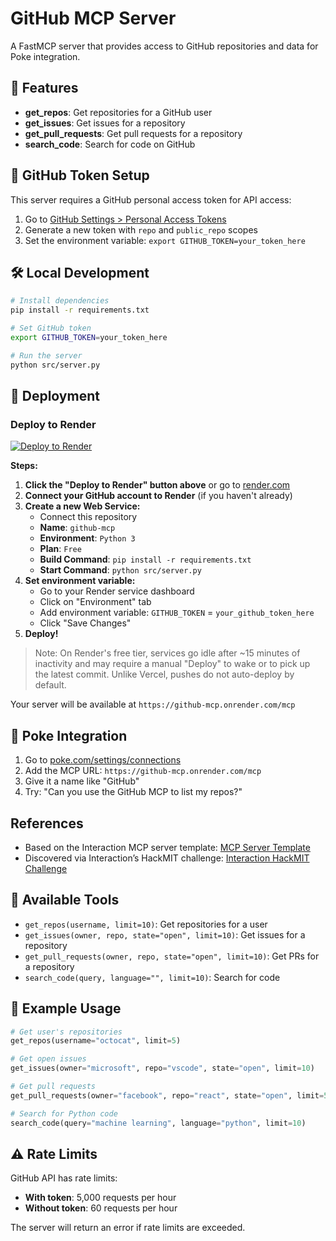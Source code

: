 # GitHub MCP Server

A FastMCP server that provides access to GitHub repositories and data for Poke integration.

## 🚀 Features

- **get_repos**: Get repositories for a GitHub user
- **get_issues**: Get issues for a repository
- **get_pull_requests**: Get pull requests for a repository
- **search_code**: Search for code on GitHub

## 🔑 GitHub Token Setup

This server requires a GitHub personal access token for API access:

1. Go to [GitHub Settings > Personal Access Tokens](https://github.com/settings/tokens)
2. Generate a new token with `repo` and `public_repo` scopes
3. Set the environment variable: `export GITHUB_TOKEN=your_token_here`

## 🛠️ Local Development

```bash
# Install dependencies
pip install -r requirements.txt

# Set GitHub token
export GITHUB_TOKEN=your_token_here

# Run the server
python src/server.py
```

## 🚢 Deployment

### Deploy to Render

[![Deploy to Render](https://render.com/images/deploy-to-render-button.svg)](https://render.com/deploy)

**Steps:**
1. **Click the "Deploy to Render" button above** or go to [render.com](https://render.com)
2. **Connect your GitHub account to Render** (if you haven't already)
3. **Create a new Web Service:**
   - Connect this repository
   - **Name**: `github-mcp`
   - **Environment**: `Python 3`
   - **Plan**: `Free`
   - **Build Command**: `pip install -r requirements.txt`
   - **Start Command**: `python src/server.py`
4. **Set environment variable:**
   - Go to your Render service dashboard
   - Click on "Environment" tab
   - Add environment variable: `GITHUB_TOKEN` = `your_github_token_here`
   - Click "Save Changes"
5. **Deploy!**

> Note: On Render's free tier, services go idle after ~15 minutes of inactivity and may require a manual "Deploy" to wake or to pick up the latest commit. Unlike Vercel, pushes do not auto-deploy by default.

Your server will be available at `https://github-mcp.onrender.com/mcp`

## 🎯 Poke Integration

1. Go to [poke.com/settings/connections](https://poke.com/settings/connections)
2. Add the MCP URL: `https://github-mcp.onrender.com/mcp`
3. Give it a name like "GitHub"
4. Try: "Can you use the GitHub MCP to list my repos?"

## References

- Based on the Interaction MCP server template: [MCP Server Template](https://github.com/InteractionCo/mcp-server-template/tree/main)
- Discovered via Interaction’s HackMIT challenge: [Interaction HackMIT Challenge](https://interaction.co/HackMIT)

## 🔧 Available Tools

- `get_repos(username, limit=10)`: Get repositories for a user
- `get_issues(owner, repo, state="open", limit=10)`: Get issues for a repository
- `get_pull_requests(owner, repo, state="open", limit=10)`: Get PRs for a repository
- `search_code(query, language="", limit=10)`: Search for code

## 📝 Example Usage

```python
# Get user's repositories
get_repos(username="octocat", limit=5)

# Get open issues
get_issues(owner="microsoft", repo="vscode", state="open", limit=10)

# Get pull requests
get_pull_requests(owner="facebook", repo="react", state="open", limit=5)

# Search for Python code
search_code(query="machine learning", language="python", limit=10)
```

## ⚠️ Rate Limits

GitHub API has rate limits:
- **With token**: 5,000 requests per hour
- **Without token**: 60 requests per hour

The server will return an error if rate limits are exceeded.
